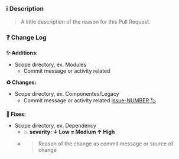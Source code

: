### ℹ️ Description
> A little description of the reason for this Pull Request.

### ❓ Change Log

**✨ Additions:**
- Scope directory, ex. Modules
  - Commit message or activity related

**♻️ Changes:**
- Scope directory, ex. Componentes/Legacy
  - Commit message or activity related [issue-NUMBER 🏷](https://github.com/Three-Points/dockery/issues/1)

**🐛 Fixes:**
- Scope directory, ex. Dependency
  - 💥 **severity: ↓ Low = Medium ↑ High**
  - > Reason of the change as commit message or source of change
